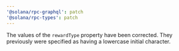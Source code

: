 ```yaml
---
'@solana/rpc-graphql': patch
'@solana/rpc-types': patch
---
```


The values of the `rewardType` property have been corrected. They previously were specified as having a lowercase initial character.
